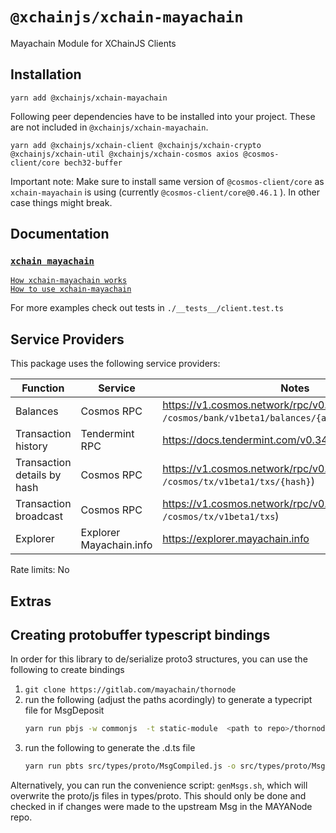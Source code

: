 # `@xchainjs/xchain-mayachain`

Mayachain Module for XChainJS Clients

## Installation

```
yarn add @xchainjs/xchain-mayachain
```

Following peer dependencies have to be installed into your project. These are not included in `@xchainjs/xchain-mayachain`.

```
yarn add @xchainjs/xchain-client @xchainjs/xchain-crypto @xchainjs/xchain-util @xchainjs/xchain-cosmos axios @cosmos-client/core bech32-buffer
```

Important note: Make sure to install same version of `@cosmos-client/core` as `xchain-mayachain` is using (currently `@cosmos-client/core@0.46.1` ). In other case things might break.

## Documentation

### [`xchain mayachain`](http://docs.xchainjs.org/xchain-client/xchain-mayachain/)

[`How xchain-mayachain works`](http://docs.xchainjs.org/xchain-client/xchain-mayachain/how-it-works.html)\
[`How to use xchain-mayachain`](http://docs.xchainjs.org/xchain-client/xchain-mayachain/how-to-use.html)

For more examples check out tests in `./__tests__/client.test.ts`

## Service Providers

This package uses the following service providers:

| Function                    | Service                 | Notes                                                                                 |
| --------------------------- | ----------------------- | ------------------------------------------------------------------------------------- |
| Balances                    | Cosmos RPC              | https://v1.cosmos.network/rpc/v0.45.1 (`GET /cosmos/bank/v1beta1/balances/{address}`) |
| Transaction history         | Tendermint RPC          | https://docs.tendermint.com/v0.34/rpc/#/Info/tx_search                                |
| Transaction details by hash | Cosmos RPC              | https://v1.cosmos.network/rpc/v0.45.1 (`GET /cosmos/tx/v1beta1/txs/{hash}`)           |
| Transaction broadcast       | Cosmos RPC              | https://v1.cosmos.network/rpc/v0.45.1 (`POST /cosmos/tx/v1beta1/txs`)                 |
| Explorer                    | Explorer Mayachain.info | https://explorer.mayachain.info                                                       |

Rate limits: No

## Extras

## Creating protobuffer typescript bindings

In order for this library to de/serialize proto3 structures, you can use the following to create bindings

1. `git clone https://gitlab.com/mayachain/thornode`
2. run the following (adjust the paths acordingly) to generate a typecript file for MsgDeposit
   ```bash
   yarn run pbjs -w commonjs  -t static-module  <path to repo>/thornode/proto/thorchain/v1/x/thorchain/types/msg_deposit.proto <path to repo>/thornode/proto/thorchain/v1/common/common.proto <path to repo>/thornode/proto/thorchain/v1/x/thorchain/types/msg_send.proto <path to repo>/thornode/third_party/proto/cosmos/base/v1beta1/coin.proto -o src/types/proto/MsgCompiled.js
   ```
3. run the following to generate the .d.ts file
   ```bash
   yarn run pbts src/types/proto/MsgCompiled.js -o src/types/proto/MsgCompiled.d.ts
   ```

Alternatively, you can run the convenience script: `genMsgs.sh`, which will overwrite the proto/js files in types/proto. This should only be done and checked in if changes were made to the upstream Msg in the MAYANode repo.
